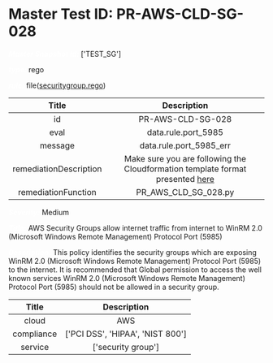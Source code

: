 



# Master Test ID: PR-AWS-CLD-SG-028


***<font color="white">Master Snapshot Id:</font>*** ['TEST_SG']

***<font color="white">type:</font>*** rego

***<font color="white">rule:</font>*** file([securitygroup.rego])  
  
  
  
  

|Title|Description|
| :---: | :---: |
|id|PR-AWS-CLD-SG-028|
|eval|data.rule.port_5985|
|message|data.rule.port_5985_err|
|remediationDescription|Make sure you are following the Cloudformation template format presented <a href='https://docs.aws.amazon.com/AWSCloudFormation/latest/UserGuide/aws-properties-ec2-security-group.html' target='_blank'>here</a> |
|remediationFunction|PR_AWS_CLD_SG_028.py|


***<font color="white">Severity:</font>*** Medium

***<font color="white">Title:</font>*** AWS Security Groups allow internet traffic from internet to WinRM 2.0 (Microsoft Windows Remote Management) Protocol Port (5985)

***<font color="white">Description:</font>*** This policy identifies the security groups which are exposing WinRM 2.0 (Microsoft Windows Remote Management) Protocol Port (5985) to the internet. It is recommended that Global permission to access the well known services WinRM 2.0 (Microsoft Windows Remote Management) Protocol Port (5985) should not be allowed in a security group.  
  
  

|Title|Description|
| :---: | :---: |
|cloud|AWS|
|compliance|['PCI DSS', 'HIPAA', 'NIST 800']|
|service|['security group']|



[securitygroup.rego]: https://github.com/prancer-io/prancer-compliance-test/tree/master/aws/cloud/securitygroup.rego
